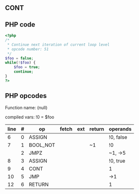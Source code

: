 CONT
----

PHP code
--------

``` php
<?php 
/*
 * Continue next iteration of current loop level
 * opcode number: 51
 */
$foo = false;
while(!$foo) {
    $foo = true;
    continue;
}
?>
```

PHP opcodes
-----------

Function name: (null)

compiled vars: !0 = $foo

| line | \#  | op        | fetch | ext | return | operands  |
|------|-----|-----------|-------|-----|--------|-----------|
| 6    | 0   | ASSIGN    |       |     |        | !0, false |
| 7    | 1   | BOOL\_NOT |       |     | \~1    | !0        |
|      | 2   | JMPZ      |       |     |        | \~1, -\>5 |
| 8    | 3   | ASSIGN    |       |     |        | !0, true  |
| 9    | 4   | CONT      |       |     |        | 1         |
| 10   | 5   | JMP       |       |     |        | -\>1      |
| 12   | 6   | RETURN    |       |     |        | 1         |
